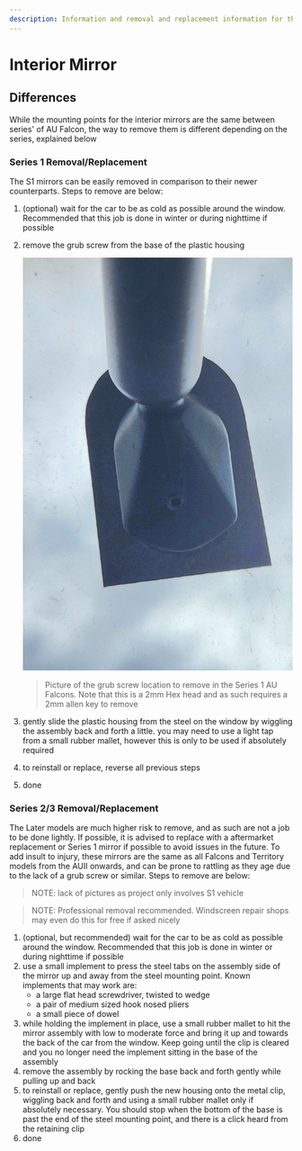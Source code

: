 ```yaml
---
description: Information and removal and replacement information for the 1999-2002 Ford Falcon AU (Also relevant to the BA/BF/FG Falcons and SX/SY/SZ Territorys)
---
```


# Interior Mirror

## Differences

While the mounting points for the interior mirrors are the same between series' of AU Falcon, the way to remove them is different depending on the series, explained below

### Series 1 Removal/Replacement

The S1 mirrors can be easily removed in comparison to their newer counterparts. Steps to remove are below:

1. (optional) wait for the car to be as cold as possible around the window. Recommended that this job is done in winter or during nighttime if possible
2. remove the grub screw from the base of the plastic housing
    
    ![S1 Interior Mirror Screw](./s1-mirror-screw.jpg)

    > Picture of the grub screw location to remove in the Series 1 AU Falcons. Note that this is a 2mm Hex head and as such requires a 2mm allen key to remove

3. gently slide the plastic housing from the steel on the window by wiggling the assembly back and forth a little. you may need to use a light tap from a small rubber mallet, however this is only to be used if absolutely required
4. to reinstall or replace, reverse all previous steps
5. done

### Series 2/3 Removal/Replacement

The Later models are much higher risk to remove, and as such are not a job to be done lightly. If possible, it is advised to replace with a aftermarket replacement or Series 1 mirror if possible to avoid issues in the future. To add insult to injury, these mirrors are the same as all Falcons and Territory models from the AUII onwards, and can be prone to rattling as they age due to the lack of a grub screw or similar. Steps to remove are below:

> NOTE: lack of pictures as project only involves S1 vehicle

> NOTE: Professional removal recommended. Windscreen repair shops may even do this for free if asked nicely

1. (optional, but recommended) wait for the car to be as cold as possible around the window. Recommended that this job is done in winter or during nighttime if possible
1. use a small implement to press the steel tabs on the assembly side of the mirror up and away from the steel mounting point. Known implements that may work are:
    - a large flat head screwdriver, twisted to wedge
    - a pair of medium sized hook nosed pliers
    - a small piece of dowel
1. while holding the implement in place, use a small rubber mallet to hit the mirror assembly with low to moderate force and bring it up and towards the back of the car from the window. Keep going until the clip is cleared and you no longer need the implement sitting in the base of the assembly
1. remove the assembly by rocking the base back and forth gently while pulling up and back
1. to reinstall or replace, gently push the new housing onto the metal clip, wiggling back and forth and using a small rubber mallet only if absolutely necessary. You should stop when the bottom of the base is past the end of the steel mounting point, and there is a click heard from the retaining clip
1. done

<!--TODO add pic of S3 mirror-->